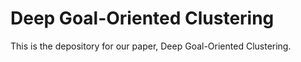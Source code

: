 # Deep Goal-Oriented Clustering

This is the depository for our paper, Deep Goal-Oriented Clustering. 

